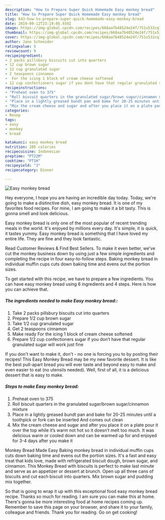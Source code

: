 ```yaml
---
description: "How to Prepare Super Quick Homemade Easy monkey bread"
title: "How to Prepare Super Quick Homemade Easy monkey bread"
slug: 643-how-to-prepare-super-quick-homemade-easy-monkey-bread
date: 2019-09-12T23:19:05.939Z
image: https://img-global.cpcdn.com/recipes/668aa7b48524e24f/751x532cq70/easy-monkey-bread-recipe-main-photo.jpg
thumbnail: https://img-global.cpcdn.com/recipes/668aa7b48524e24f/751x532cq70/easy-monkey-bread-recipe-main-photo.jpg
cover: https://img-global.cpcdn.com/recipes/668aa7b48524e24f/751x532cq70/easy-monkey-bread-recipe-main-photo.jpg
author: Jane Schneider
ratingvalue: 5
reviewcount: 9
recipeingredient:
- 2 packs pillsbury biscuits cut into quarters
- 12 cup brown sugar
- 12 cup granulated sugar
- 2 teaspoons cinnamon
-  For the icing 1 block of cream cheese softened
- 12 cup confectioners sugar if you dont have that regular granulated sugar will work just fine
recipeinstructions:
- "Preheat oven to 375"
- "Roll biscuit quarters in the granulated sugar/brown sugar/cinnamon mixture"
- "Place in a lightly greased bundt pan and bake for 20-25 minutes until a toothpick or fork can be inserted And comes out clean"
- "Mix the cream cheese and sugar and after you place it on a plate pour it over the top while it’s warm not hot so it doesn’t melt too much. It was delicious warm or cooled down and can be warmed up for and enjoyed for 3-4 days after you make it"
categories:
- Resep
tags:
- easy
- monkey
- bread

katakunci: easy monkey bread
nutrition: 205 calories
recipecuisine: Indonesian
preptime: "PT22M"
cooktime: "PT1H"
recipeyield: "3"
recipecategory: Dinner

---
```



![Easy monkey bread](https://img-global.cpcdn.com/recipes/668aa7b48524e24f/751x532cq70/easy-monkey-bread-recipe-main-photo.jpg)

Hey everyone, I hope you are having an incredible day today. Today, we're going to make a distinctive dish, easy monkey bread. It is one of my favorites food recipes. For mine, I am going to make it a bit tasty. This is gonna smell and look delicious.

Easy monkey bread is only one of the most popular of recent trending meals in the world. It's enjoyed by millions every day. It's simple, it is quick, it tastes yummy. Easy monkey bread is something that I have loved my entire life. They are fine and they look fantastic.

Read Customer Reviews &amp; Find Best Sellers. To make it even better, we&#39;ve cut the monkey business down by using just a few simple ingredients and completing the recipe in four easy-to-follow steps. Baking monkey bread in individual muffin cups cuts down baking time and evens out the portion sizes.


To get started with this recipe, we have to prepare a few ingredients. You can have easy monkey bread using 6 ingredients and 4 steps. Here is how you can achieve that.

##### The ingredients needed to make Easy monkey bread::

1. Take 2 packs pillsbury biscuits cut into quarters
1. Prepare 1/2 cup brown sugar
1. Take 1/2 cup granulated sugar
1. Get 2 teaspoons cinnamon
1. Make ready  For the icing 1 block of cream cheese softened
1. Prepare 1/2 cup confectioners sugar if you don’t have that regular granulated sugar will work just fine


If you don&#39;t want to make it, don&#39;t - no one is forcing you to by posting their recipes! This Easy Monkey Bread may be my new favorite dessert. It is like the best pull-apart bread you will ever taste and beyond easy to make and even easier to eat (no utensils needed). Well, first of all, it is a delicious dessert that is easy to make. 

##### Steps to make Easy monkey bread:

1. Preheat oven to 375
1. Roll biscuit quarters in the granulated sugar/brown sugar/cinnamon mixture
1. Place in a lightly greased bundt pan and bake for 20-25 minutes until a toothpick or fork can be inserted And comes out clean
1. Mix the cream cheese and sugar and after you place it on a plate pour it over the top while it’s warm not hot so it doesn’t melt too much. It was delicious warm or cooled down and can be warmed up for and enjoyed for 3-4 days after you make it


Monkey Bread Made Easy Baking monkey bread in individual muffin cups cuts down baking time and evens out the portion sizes. It&#39;s a fast and easy treat that kids love, made with refrigerated biscuit dough, brown sugar, and cinnamon. This Monkey Bread with biscuits is perfect to make last minute and serve as an appetizer or dessert at brunch. Open up all three cans of biscuits and cut each biscuit into quarters. Mix brown sugar and pudding mix together. 

So that is going to wrap it up with this exceptional food easy monkey bread recipe. Thanks so much for reading. I am sure you can make this at home. There's gonna be more interesting food at home recipes coming up. Remember to save this page on your browser, and share it to your family, colleague and friends. Thank you for reading. Go on get cooking!
